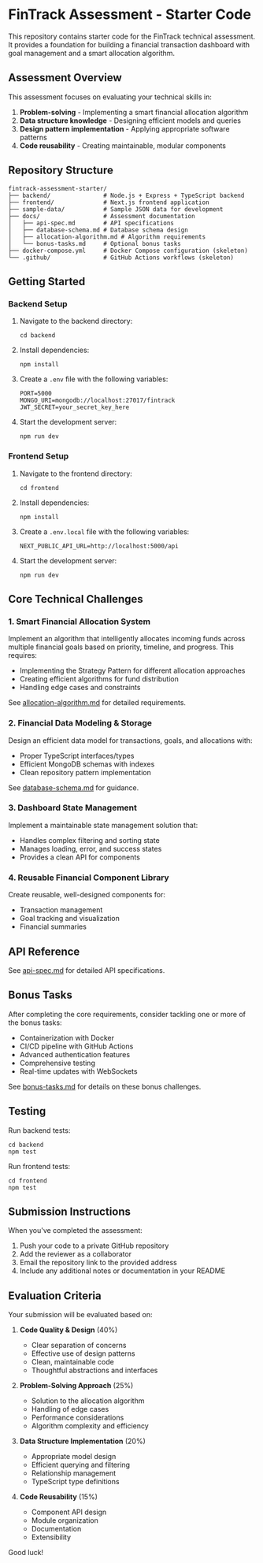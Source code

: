 # FinTrack Assessment - Starter Code

This repository contains starter code for the FinTrack technical assessment. It provides a foundation for building a financial transaction dashboard with goal management and a smart allocation algorithm.

## Assessment Overview

This assessment focuses on evaluating your technical skills in:
1. **Problem-solving** - Implementing a smart financial allocation algorithm
2. **Data structure knowledge** - Designing efficient models and queries
3. **Design pattern implementation** - Applying appropriate software patterns
4. **Code reusability** - Creating maintainable, modular components

## Repository Structure

```
fintrack-assessment-starter/
├── backend/               # Node.js + Express + TypeScript backend
├── frontend/              # Next.js frontend application
├── sample-data/           # Sample JSON data for development
├── docs/                  # Assessment documentation
│   ├── api-spec.md        # API specifications
│   ├── database-schema.md # Database schema design
│   ├── allocation-algorithm.md # Algorithm requirements
│   └── bonus-tasks.md     # Optional bonus tasks
├── docker-compose.yml     # Docker Compose configuration (skeleton)
└── .github/               # GitHub Actions workflows (skeleton)
```

## Getting Started

### Backend Setup

1. Navigate to the backend directory:
   ```
   cd backend
   ```

2. Install dependencies:
   ```
   npm install
   ```

3. Create a `.env` file with the following variables:
   ```
   PORT=5000
   MONGO_URI=mongodb://localhost:27017/fintrack
   JWT_SECRET=your_secret_key_here
   ```

4. Start the development server:
   ```
   npm run dev
   ```

### Frontend Setup

1. Navigate to the frontend directory:
   ```
   cd frontend
   ```

2. Install dependencies:
   ```
   npm install
   ```

3. Create a `.env.local` file with the following variables:
   ```
   NEXT_PUBLIC_API_URL=http://localhost:5000/api
   ```

4. Start the development server:
   ```
   npm run dev
   ```

## Core Technical Challenges

### 1. Smart Financial Allocation System

Implement an algorithm that intelligently allocates incoming funds across multiple financial goals based on priority, timeline, and progress. This requires:

- Implementing the Strategy Pattern for different allocation approaches
- Creating efficient algorithms for fund distribution
- Handling edge cases and constraints

See [allocation-algorithm.md](./docs/allocation-algorithm.md) for detailed requirements.

### 2. Financial Data Modeling & Storage

Design an efficient data model for transactions, goals, and allocations with:

- Proper TypeScript interfaces/types
- Efficient MongoDB schemas with indexes
- Clean repository pattern implementation

See [database-schema.md](./docs/database-schema.md) for guidance.

### 3. Dashboard State Management

Implement a maintainable state management solution that:

- Handles complex filtering and sorting state
- Manages loading, error, and success states
- Provides a clean API for components

### 4. Reusable Financial Component Library

Create reusable, well-designed components for:

- Transaction management
- Goal tracking and visualization
- Financial summaries

## API Reference

See [api-spec.md](./docs/api-spec.md) for detailed API specifications.

## Bonus Tasks

After completing the core requirements, consider tackling one or more of the bonus tasks:

- Containerization with Docker
- CI/CD pipeline with GitHub Actions
- Advanced authentication features
- Comprehensive testing
- Real-time updates with WebSockets

See [bonus-tasks.md](./docs/bonus-tasks.md) for details on these bonus challenges.

## Testing

Run backend tests:
```
cd backend
npm test
```

Run frontend tests:
```
cd frontend
npm test
```

## Submission Instructions

When you've completed the assessment:

1. Push your code to a private GitHub repository
2. Add the reviewer as a collaborator
3. Email the repository link to the provided address
4. Include any additional notes or documentation in your README

## Evaluation Criteria

Your submission will be evaluated based on:

1. **Code Quality & Design** (40%)
   - Clear separation of concerns
   - Effective use of design patterns
   - Clean, maintainable code
   - Thoughtful abstractions and interfaces

2. **Problem-Solving Approach** (25%)
   - Solution to the allocation algorithm
   - Handling of edge cases
   - Performance considerations
   - Algorithm complexity and efficiency

3. **Data Structure Implementation** (20%)
   - Appropriate model design
   - Efficient querying and filtering
   - Relationship management
   - TypeScript type definitions

4. **Code Reusability** (15%)
   - Component API design
   - Module organization
   - Documentation
   - Extensibility

Good luck!